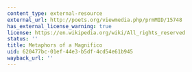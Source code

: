 ```yaml
---
content_type: external-resource
external_url: http://poets.org/viewmedia.php/prmMID/15748
has_external_license_warning: true
license: https://en.wikipedia.org/wiki/All_rights_reserved
status: ''
title: Metaphors of a Magnifico
uid: 620477bc-01ef-44e3-b5df-4cd54e61b945
wayback_url: ''
---
```

